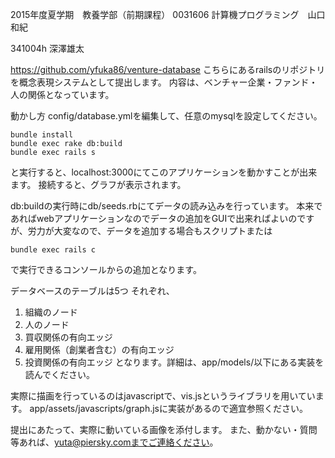 2015年度夏学期　教養学部（前期課程） 0031606 計算機プログラミング　山口和紀

341004h 深澤雄太

https://github.com/yfuka86/venture-database
  こちらにあるrailsのリポジトリを概念表現システムとして提出します。
  内容は、ベンチャー企業・ファンド・人の関係となっています。

動かし方
config/database.ymlを編集して、任意のmysqlを設定してください。
```
bundle install
bundle exec rake db:build
bundle exec rails s
```
と実行すると、localhost:3000にてこのアプリケーションを動かすことが出来ます。
  接続すると、グラフが表示されます。

db:buildの実行時にdb/seeds.rbにてデータの読み込みを行っています。
  本来であればwebアプリケーションなのでデータの追加をGUIで出来ればよいのですが、労力が大変なので、データを追加する場合もスクリプトまたは
```
bundle exec rails c
```
で実行できるコンソールからの追加となります。

データベースのテーブルは5つ
  それぞれ、
1. 組織のノード
2. 人のノード
3. 買収関係の有向エッジ
4. 雇用関係（創業者含む）の有向エッジ
5. 投資関係の有向エッジ
となります。詳細は、app/models/以下にある実装を読んでください。

実際に描画を行っているのはjavascriptで、vis.jsというライブラリを用いています。
  app/assets/javascripts/graph.jsに実装があるので適宜参照ください。

提出にあたって、実際に動いている画像を添付します。
  また、動かない・質問等あれば、yuta@piersky.comまでご連絡ください。


